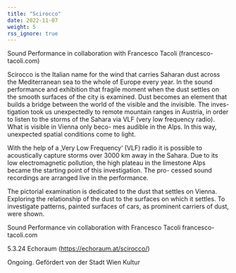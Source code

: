 ```yaml
---
title: "Scirocco"
date: 2022-11-07
weight: 5
rss_ignore: true
---
```


Sound Performance in collaboration with Francesco Tacoli (francesco-tacoli.com)

Scirocco is the Italian name for the wind that carries Saharan dust across the Mediterranean
sea to the whole of Europe every year. In the sound performance and exhibition that fragile
moment when the dust settles on the smooth surfaces of the city is examined. Dust becomes
an element that builds a bridge between the world of the visible and the invisible. The inves-
tigation took us unexpectedly to remote mountain ranges in Austria, in order to listen to the
storms of the Sahara via VLF (very low frequency radio). What is visible in Vienna only beco-
mes audible in the Alps. In this way, unexpected spatial conditions come to light.

With the help of a ‚Very Low Frequency‘ (VLF) radio it is possible to acoustically capture
storms over 3000 km away in the Sahara. Due to its low electromagnetic pollution, the
high plateau in the limestone Alps became the starting point of this investigation. The pro-
cessed sound recordings are arranged live in the performance.

The pictorial examination is dedicated to
the dust that settles on Vienna. Exploring
the relationship of the dust to the surfaces
on which it settles. To investigate patterns,
painted surfaces of cars, as prominent
carriers of dust, were shown.
			
Sound Performance vin collaboration with Francesco Tacoli francesco-tacoli.com


5.3.24 Echoraum (https://echoraum.at/scirocco/)

Ongoing. 
Gefördert von der Stadt Wien Kultur
